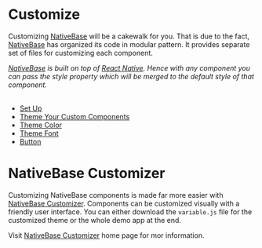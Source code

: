 # Customize

Customizing [NativeBase](https://nativebase.io/) will be a cakewalk for you. That is due to the fact, [NativeBase](https://nativebase.io/) has organized its code in modular pattern. It provides separate set of files for customizing each component.<br />

*[NativeBase](https://nativebase.io/) is built on top of [React Native](https://facebook.github.io/react-native/). Hence with any component you can pass the style property which will be merged to the default style of that component.<br /><br />*

* [Set Up](Customize.md#Theming_NativeBase_Apps)
* [Theme Your Custom Components](Customize.md#Theme_Your_Custom_Component)
* [Theme Color](Customize.md#Theme_Color)
* [Theme Font](Customize.md#Theme_Font)
* [Button](Customize.md#Button_Customize)

# NativeBase Customizer

Customizing NativeBase components is made far more easier with [NativeBase Customizer](https://nativebase.io/nativebase-customizer). Components can be customized visually with a friendly user interface. You can either download the `variable.js` file for the customized theme or the whole demo app at the end. 

Visit [NativeBase Customizer](https://nativebase.io/nativebase-customizer) home page for mor information.
